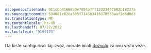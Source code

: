```yaml
---
ms.openlocfilehash: 011cbb41668a0e7054b7f712323447b02b18237a
ms.sourcegitcommit: 594081c82ca385f7143b3416378533aaf2d6d0d3
ms.translationtype: MT
ms.contentlocale: hr-HR
ms.lasthandoff: 07/27/2022
ms.locfileid: "9199173"
---
```

Da biste konfigurirali taj izvoz, morate imati [dozvolu](../export-destinations.md#set-up-a-new-export) za ovu vrstu veze.